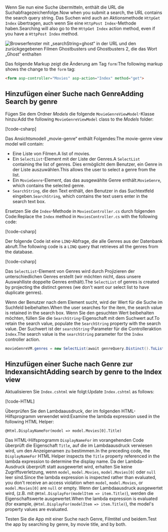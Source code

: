 <!--
[!code-html[](~/tutorials/first-mvc-app/start-mvc/sample/MvcMovie/Views/Shared/_Layout.cshtml?highlight=7,31)]


[!code-csharp[](~/tutorials/first-mvc-app/start-mvc/sample/MvcMovie/Controllers/MoviesController.cs?name=snippet_1stSearch)]

[!code-csharp[](~/tutorials/first-mvc-app/start-mvc/sample/MvcMovie/Controllers/MoviesController.cs?name=snippet_SearchNull)]

![Index view](~/tutorials/first-mvc-app/search/_static/ghost.png)


[!code-csharp[](~/tutorials/first-mvc-app/start-mvc/sample/MvcMovie/Startup.cs?highlight=5&name=snippet_1)]

--> 

<span data-ttu-id="14ac0-101">Wenn Sie nun eine Suche übermitteln, enthält die URL die Suchabfragezeichenfolge.</span><span class="sxs-lookup"><span data-stu-id="14ac0-101">Now when you submit a search, the URL contains the search query string.</span></span> <span data-ttu-id="14ac0-102">Das Suchen wird auch an Aktionsmethode `HttpGet Index` übertragen, auch wenn Sie eine `HttpPost Index`-Methode haben.</span><span class="sxs-lookup"><span data-stu-id="14ac0-102">Searching will also go to the `HttpGet Index` action method, even if you have a `HttpPost Index` method.</span></span>

![Browserfenster mit „searchString=ghost“ in der URL und den zurückgegebenen Filmen Ghostbusters und Ghostbusters 2, die das Wort „Ghost“ enthalten](~/tutorials/first-mvc-app/search/_static/search_get.png)

<span data-ttu-id="14ac0-104">Das folgende Markup zeigt die Änderung am Tag `form`:</span><span class="sxs-lookup"><span data-stu-id="14ac0-104">The following markup shows the change to the `form` tag:</span></span>

```html
<form asp-controller="Movies" asp-action="Index" method="get">
   ```

## <a name="adding-search-by-genre"></a><span data-ttu-id="14ac0-105">Hinzufügen einer Suche nach Genre</span><span class="sxs-lookup"><span data-stu-id="14ac0-105">Adding Search by genre</span></span>

<span data-ttu-id="14ac0-106">Fügen Sie dem Ordner *Models* die folgende `MovieGenreViewModel`-Klasse hinzu:</span><span class="sxs-lookup"><span data-stu-id="14ac0-106">Add the following `MovieGenreViewModel` class to the *Models* folder:</span></span>

[!code-csharp[](~/tutorials/first-mvc-app/start-mvc/sample/MvcMovie/Models/MovieGenreViewModel.cs)]

<span data-ttu-id="14ac0-107">Das Ansichtsmodell „movie-genre“ enthält Folgendes:</span><span class="sxs-lookup"><span data-stu-id="14ac0-107">The movie-genre view model will contain:</span></span>

   * <span data-ttu-id="14ac0-108">Eine Liste von Filmen.</span><span class="sxs-lookup"><span data-stu-id="14ac0-108">A list of movies.</span></span>
   * <span data-ttu-id="14ac0-109">Ein `SelectList`-Element mit der Liste der Genres.</span><span class="sxs-lookup"><span data-stu-id="14ac0-109">A `SelectList` containing the list of genres.</span></span> <span data-ttu-id="14ac0-110">Dies ermöglicht dem Benutzer, ein Genre in der Liste auszuwählen.</span><span class="sxs-lookup"><span data-stu-id="14ac0-110">This allows the user to select a genre from the list.</span></span>
   * <span data-ttu-id="14ac0-111">Ein `MovieGenre`-Element, das das ausgewählte Genre enthält.</span><span class="sxs-lookup"><span data-stu-id="14ac0-111">`MovieGenre`, which contains the selected genre.</span></span>
   * <span data-ttu-id="14ac0-112">`SearchString`, die den Text enthält, den Benutzer in das Suchtextfeld eingeben.</span><span class="sxs-lookup"><span data-stu-id="14ac0-112">`SearchString`, which contains the text users enter in the search text box.</span></span>

<span data-ttu-id="14ac0-113">Ersetzen Sie die `Index`-Methode in `MoviesController.cs` durch folgenden Code:</span><span class="sxs-lookup"><span data-stu-id="14ac0-113">Replace the `Index` method in `MoviesController.cs` with the following code:</span></span>

[!code-csharp[](~/tutorials/first-mvc-app/start-mvc/sample/MvcMovie/Controllers/MoviesController.cs?name=snippet_SearchGenre)]

<span data-ttu-id="14ac0-114">Der folgende Code ist eine `LINQ`-Abfrage, die alle Genres aus der Datenbank abruft.</span><span class="sxs-lookup"><span data-stu-id="14ac0-114">The following code is a `LINQ` query that retrieves all the genres from the database.</span></span>

[!code-csharp[](~/tutorials/first-mvc-app/start-mvc/sample/MvcMovie/Controllers/MoviesController.cs?name=snippet_LINQ)]

<span data-ttu-id="14ac0-115">Das `SelectList`-Element von Genres wird durch Projizieren der unterschiedlichen Genres erstellt (wir möchten nicht, dass unsere Auswahlliste doppelte Genres enthält).</span><span class="sxs-lookup"><span data-stu-id="14ac0-115">The `SelectList` of genres is created by projecting the distinct genres (we don't want our select list to have duplicate genres).</span></span>

<span data-ttu-id="14ac0-116">Wenn der Benutzer nach dem Element sucht, wird der Wert für die Suche im Suchfeld beibehalten.</span><span class="sxs-lookup"><span data-stu-id="14ac0-116">When the user searches for the item, the search value is retained in the search box.</span></span> <span data-ttu-id="14ac0-117">Wenn Sie den gesuchten Wert beibehalten möchten, füllen Sie die `SearchString`-Eigenschaft mit dem Suchwert auf.</span><span class="sxs-lookup"><span data-stu-id="14ac0-117">To retain the search value,  populate the `SearchString` property with the search value.</span></span> <span data-ttu-id="14ac0-118">Der Suchwert ist der `searchString`-Parameter für die Controlleraktion `Index`.</span><span class="sxs-lookup"><span data-stu-id="14ac0-118">The search value is the `searchString` parameter for the `Index` controller action.</span></span>

```csharp
movieGenreVM.genres = new SelectList(await genreQuery.Distinct().ToListAsync())
```

## <a name="adding-search-by-genre-to-the-index-view"></a><span data-ttu-id="14ac0-119">Hinzufügen einer Suche nach Genre zur Indexansicht</span><span class="sxs-lookup"><span data-stu-id="14ac0-119">Adding search by genre to the Index view</span></span>

<span data-ttu-id="14ac0-120">Aktualisieren Sie `Index.cshtml` wie folgt:</span><span class="sxs-lookup"><span data-stu-id="14ac0-120">Update `Index.cshtml` as follows:</span></span>

[!code-HTML[](~/tutorials/first-mvc-app/start-mvc/sample/MvcMovie/Views/Movies/IndexFormGenreNoRating.cshtml?highlight=1,15,16,17,28,31,34,37,43)]

<span data-ttu-id="14ac0-121">Überprüfen Sie den Lambdaausdruck, der im folgenden HTML-Hilfsprogramm verwendet wird:</span><span class="sxs-lookup"><span data-stu-id="14ac0-121">Examine the lambda expression used in the following HTML Helper:</span></span>

`@Html.DisplayNameFor(model => model.Movies[0].Title)`
 
<span data-ttu-id="14ac0-122">Das HTML-Hilfsprogramm `DisplayNameFor` im vorangehenden Code überprüft die Eigenschaft `Title`, auf die im Lambdaausdruck verwiesen wird, um den Anzeigenamen zu bestimmen.</span><span class="sxs-lookup"><span data-stu-id="14ac0-122">In the preceding code, the `DisplayNameFor` HTML Helper inspects the `Title` property referenced in the lambda expression to determine the display name.</span></span> <span data-ttu-id="14ac0-123">Da der Lambda-Ausdruck überprüft statt ausgewertet wird, erhalten Sie keine Zugriffsverletzung, wenn `model`, `model.Movies`, `model.Movies[0]` oder `null` leer sind.</span><span class="sxs-lookup"><span data-stu-id="14ac0-123">Since the lambda expression is inspected rather than evaluated, you don't receive an access violation when `model`, `model.Movies`, or `model.Movies[0]` are `null` or empty.</span></span> <span data-ttu-id="14ac0-124">Wenn der Lambdaausdruck ausgewertet wird, (z.B. mit `@Html.DisplayFor(modelItem => item.Title)`), werden die Eigenschaftswerte ausgewertet.</span><span class="sxs-lookup"><span data-stu-id="14ac0-124">When the lambda expression is evaluated (for example, `@Html.DisplayFor(modelItem => item.Title)`), the model's property values are evaluated.</span></span>

<span data-ttu-id="14ac0-125">Testen Sie die App mit einer Suche nach Genre, Filmtitel und beidem.</span><span class="sxs-lookup"><span data-stu-id="14ac0-125">Test the app by searching by genre, by movie title, and by both.</span></span>
